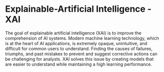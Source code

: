 # Explainable-Artificial Intelligence -XAI

The goal of explainable artificial intelligence (XAI) is to improve the comprehension of AI systems. Modern machine learning technology, which is at the heart
of AI applications, is extremely opaque, unintuitive, and difficult for common users to understand. Finding the causes of failures, triumphs, and past mistakes 
to prevent and suggest corrective actions can be challenging for analysts. XAI solves this issue by creating models that are easier to understand while 
maintaining a high learning performance.


